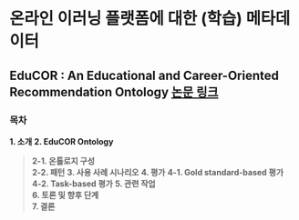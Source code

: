 # 온라인 이러닝 플랫폼에 대한 (학습) 메타데이터

## EduCOR : An Educational and Career-Oriented Recommendation Ontology **[논문 링크](https://arxiv.org/abs/2107.05522)**

### 목차
**1. 소개**
**2. EduCOR Ontology**
>**2-1. 온톨로지 구성**   
>**2-2. 패턴**
**3. 사용 사례 시나리오**
**4. 평가**
>**4-1. Gold standard-based 평가**   
>**4-2. Task-based 평가**
**5. 관련 작업**   
**6. 토론 및 향후 단계**   
**7. 결론**
